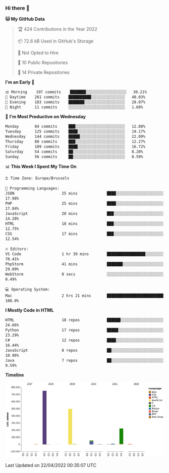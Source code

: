 ### Hi there 👋

<!--START_SECTION:waka-->
**🐱 My GitHub Data** 

> 🏆 424 Contributions in the Year 2022
 > 
> 📦 72.6 kB Used in GitHub's Storage 
 > 
> 🚫 Not Opted to Hire
 > 
> 📜 10 Public Repositories 
 > 
> 🔑 14 Private Repositories  
 > 
**I'm an Early 🐤** 

```text
🌞 Morning    197 commits    ███████░░░░░░░░░░░░░░░░░░   30.21% 
🌆 Daytime    261 commits    ██████████░░░░░░░░░░░░░░░   40.03% 
🌃 Evening    183 commits    ███████░░░░░░░░░░░░░░░░░░   28.07% 
🌙 Night      11 commits     ░░░░░░░░░░░░░░░░░░░░░░░░░   1.69%

```
📅 **I'm Most Productive on Wednesday** 

```text
Monday       84 commits     ███░░░░░░░░░░░░░░░░░░░░░░   12.88% 
Tuesday      125 commits    ████░░░░░░░░░░░░░░░░░░░░░   19.17% 
Wednesday    144 commits    █████░░░░░░░░░░░░░░░░░░░░   22.09% 
Thursday     80 commits     ███░░░░░░░░░░░░░░░░░░░░░░   12.27% 
Friday       109 commits    ████░░░░░░░░░░░░░░░░░░░░░   16.72% 
Saturday     54 commits     ██░░░░░░░░░░░░░░░░░░░░░░░   8.28% 
Sunday       56 commits     ██░░░░░░░░░░░░░░░░░░░░░░░   8.59%

```


📊 **This Week I Spent My Time On** 

```text
⌚︎ Time Zone: Europe/Brussels

💬 Programming Languages: 
JSON                     25 mins             ████░░░░░░░░░░░░░░░░░░░░░   17.98% 
PHP                      25 mins             ████░░░░░░░░░░░░░░░░░░░░░   17.84% 
JavaScript               20 mins             ███░░░░░░░░░░░░░░░░░░░░░░   14.28% 
HTML                     18 mins             ███░░░░░░░░░░░░░░░░░░░░░░   12.75% 
CSS                      17 mins             ███░░░░░░░░░░░░░░░░░░░░░░   12.54%

🔥 Editors: 
VS Code                  1 hr 39 mins        █████████████████░░░░░░░░   70.41% 
PhpStorm                 41 mins             ███████░░░░░░░░░░░░░░░░░░   29.09% 
WebStorm                 0 secs              ░░░░░░░░░░░░░░░░░░░░░░░░░   0.49%

💻 Operating System: 
Mac                      2 hrs 21 mins       █████████████████████████   100.0%

```

**I Mostly Code in HTML** 

```text
HTML                     18 repos            ██████░░░░░░░░░░░░░░░░░░░   24.66% 
Python                   17 repos            █████░░░░░░░░░░░░░░░░░░░░   23.29% 
C#                       12 repos            ████░░░░░░░░░░░░░░░░░░░░░   16.44% 
JavaScript               8 repos             ██░░░░░░░░░░░░░░░░░░░░░░░   10.96% 
Java                     7 repos             ██░░░░░░░░░░░░░░░░░░░░░░░   9.59%

```


**Timeline**

![Chart not found](https://raw.githubusercontent.com/guillaumedeplancke/guillaumedeplancke/main/charts/bar_graph.png) 


 Last Updated on 22/04/2022 00:35:07 UTC
<!--END_SECTION:waka-->
